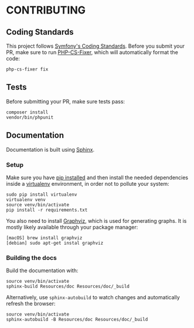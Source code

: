 # CONTRIBUTING
## Coding Standards
This project follows [Symfony's Coding Standards](http://symfony.com/doc/current/contributing/code/standards.html). Before you submit your PR, make sure to run [PHP-CS-Fixer](http://cs.sensiolabs.org), which will automatically format the code:

    php-cs-fixer fix

## Tests
Before submitting your PR, make sure tests pass:

    composer install
    vendor/bin/phpunit

## Documentation
Documentation is built using [Sphinx](http://www.sphinx-doc.org).


### Setup
Make sure you have [pip installed](https://pip.pypa.io/en/stable/installing/) and then install the needed dependencies inside a [virtualenv](https://virtualenv.pypa.io) environment, in order not to pollute your system:

    sudo pip install virtualenv
    virtualenv venv
    source venv/bin/activate
    pip install -r requirements.txt

You also need to install [Graphviz](http://www.graphviz.org), which is used for generating graphs. It is mostly likely available through your package manager:

    [macOS] brew install graphviz
    [debian] sudo apt-get instal graphviz

### Building the docs
Build the documentation with:

    source venv/bin/activate
    sphinx-build Resources/doc Resources/doc/_build

Alternatively, use `sphinx-autobuild` to watch changes and automatically refresh the browser:

    source venv/bin/activate
    sphinx-autobuild -B Resources/doc Resources/doc/_build

